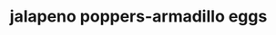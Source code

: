 ---
servings:
notes: |-
  Very time consuming

  Make with jalapeno popper sauce:
  * ½ cup honey
  * 1 packet ranch seasoning mix
  * 3 teaspoons worcestershire sauce
  * 3 teaspoons prepared horseradish

  Instructions
  * In a small bowl, whisk together the ingredients until smooth
  * Serve as a dippin sauce with the poppers
directions: |-
  * With a knife, cut out a long and narrow slit from the top of each pepper, remove the seeds, keep the stems attached
  * Roast the peppers over a burner until they just begin to blister and soften
  * In a mixing bowl, combine the cream cheese, shredded cheese, roasted garlic and onion powder
  * Stuff the peppers with cheese mixture
  * Cut the sausage into 12 equal slices
  * Take one slice and roll out thinly between two pieces of waxed paper
  * Place a pepper in the center of sausage round and form around the pepper, leaving the stem out
  * Repeat with the remaining peppers and sausage
  * Place the eggs in a bowl and roll the wrapped peppers in the egg wash then coat generously with the potato flakes
  * Repeat in the egg wash and potato flakes for a double coating
  * Add 2 to 3 inches of fry oil to a deep fryer or dutch oven and heat to 350 degrees
  * Fry the peppers for about 4 minutes, turning occasionally, until a deep golden brown and crispy
  * Remove and let cool, slightly on a paper towel or wire rack
ingredients: |-
  * 12 jalapenos
  * 3/4 to 1 8-ounce block cream cheese softened
  * ½ cup cheddar shredded cheese or your choice
  * 2 teaspoons roasted garlic minced
  * 2 teaspoons onion powder
  * 1 ½ pounds ground pork sausage
  * 3 large eggs beaten
  * 2 cups instant potato flakes
  * oil for frying
rating: 5
ease: intermediate
category: side dish
href: 'https://kentrollins.com/jalapeno-poppers/'
totalTime:
cookTime:
prepTime:
title: jalapeno poppers-armadillo eggs
path: /jalapeno-poppers-armadillo-eggs
---